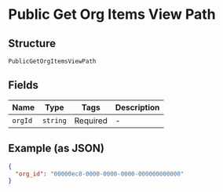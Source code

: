
# Public Get Org Items View Path

## Structure

`PublicGetOrgItemsViewPath`

## Fields

| Name | Type | Tags | Description |
|  --- | --- | --- | --- |
| `orgId` | `string` | Required | - |

## Example (as JSON)

```json
{
  "org_id": "00000ec8-0000-0000-0000-000000000000"
}
```

